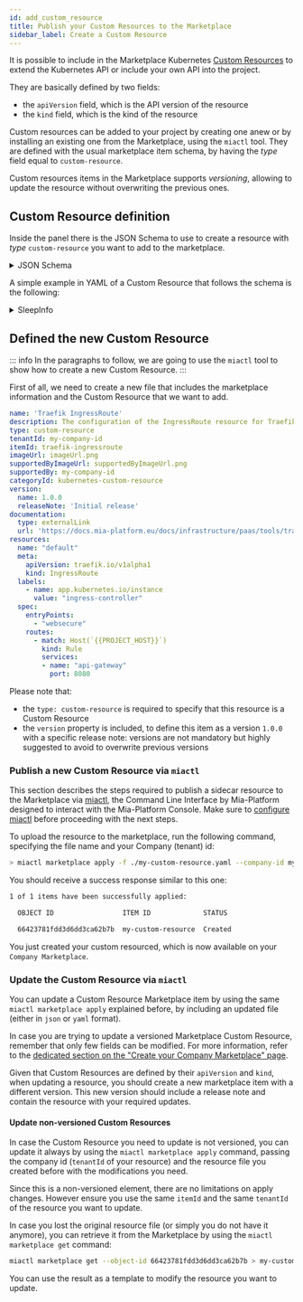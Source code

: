 ```yaml
---
id: add_custom_resource
title: Publish your Custom Resources to the Marketplace
sidebar_label: Create a Custom Resource
---
```


It is possible to include in the Marketplace Kubernetes [Custom Resources](/console/design-your-projects/custom-resources.md) to extend the Kubernetes API or include your own API into the project.

They are basically defined by two fields:

- the `apiVersion` field, which is the API version of the resource
- the `kind` field, which is the kind of the resource

Custom resources can be added to your project by creating one anew or by installing an existing one from the Marketplace, using the `miactl` tool. They are defined with the usual marketplace item schema, by having the _type_ field equal to `custom-resource`.

Custom resources items in the Marketplace supports _versioning_, allowing to update the resource without overwriting the previous ones.

## Custom Resource definition

Inside the panel there is the JSON Schema to use to create a resource with _type_ `custom-resource` you want to add to the marketplace.

<details><summary>JSON Schema</summary>
<p>

```json
{
    "type": "object",
    "additionalProperties": false,
    "properties": {
    "name": {
        "type": "string"
    },
    "generator": {
        "type": "object",
        "properties": {
        "type": {
            "type": "string",
            "enum": ["template"]
        },
        "configurationBaseFolder": {
            "type": "string"
        },
        "templates": {
            "type": "array",
            "items": {
                "type": "object",
                "properties": {
                    "template": {
                        "type": "string"
                    },
                    "name": {
                        "type": "string"
                    },
                    "fileExtension": {
                        "type": "string",
                        "description": "The extension of the file to generate. If not set, default is .yml"
                    },
                    "folderName": {
                        "type": "string",
                        "description": "The name of the folder where the file will be created, below the configurationBaseFolder"
                    }
                },
                "required": [
                    "template",
                    "name"
                ]
            }
        }
        },
        "required": ["type", "templates"]
    },
    "meta": {
        "type": "object",
        "properties": {
            "kind": {
                "type": "string"
            },
            "apiVersion": {
                "type": "string"
            }
        }
    },
    "spec": {
        "type": "object"
    },
    "attributes": {
        "type": "object",
        "description": "Attributes to be used to generate the form to manage the Custom Resource",
        "additionalProperties": {
        "type": "object",
        "properties": {
            "type": {
                "type": "string",
                "enum": [
                    "input"
                ]
            }
        }
        }
    },
    "service": {
        "type": "object",
        "properties": {
        "archive": {
            "type": "string"
        }
        }
    },
    "labels": {
        "type": "array",
        "items": {
        "type": "object",
        "properties": {
            "name": {
                "type": "string"
            },
            "value": {
                "type": "string"
            }
        }
        }
    },
    "annotations": {
        "type": "array",
        "items": {
        "type": "object",
        "properties": {
            "name": {
                "type": "string"
            },
            "value": {
                "type": "string"
            }
        }
        }
    }
    }
}
```

</p>
</details>

A simple example in YAML of a Custom Resource that follows the schema is the following:

<details>
<summary>SleepInfo</summary>
<p>

```yaml
name: sleepInfo
  meta:
    apiVersion: kube-green.com/v1alpha1
    kind: SleepInfo
  spec:
    sleepAt: "20:00"
    timeZone: Europe/Rome
    weekdays: "1-5"
```

</p>
</details>

## Defined the new Custom Resource

::: info
In the paragraphs to follow, we are going to use the `miactl` tool to show how to create a new Custom Resource.
:::

First of all, we need to create a new file that includes the marketplace information and the Custom Resource that we want to add.

```yaml
name: 'Traefik IngressRoute'
description: The configuration of the IngressRoute resource for Traefik
type: custom-resource
tenantId: my-company-id
itemId: traefik-ingressroute
imageUrl: imageUrl.png
supportedByImageUrl: supportedByImageUrl.png
supportedBy: my-company-id
categoryId: kubernetes-custom-resource
version:
  name: 1.0.0
  releaseNote: 'Initial release'
documentation:
  type: externalLink
  url: 'https://docs.mia-platform.eu/docs/infrastructure/paas/tools/traefik#expose-an-endpoint'
resources:
  name: "default"
  meta:
    apiVersion: traefik.io/v1alpha1
    kind: IngressRoute
  labels:
    - name: app.kubernetes.io/instance
      value: "ingress-controller"
  spec:
    entryPoints:
      - "websecure"
    routes:
      - match: Host(`{{PROJECT_HOST}}`)
        kind: Rule
        services:
        - name: "api-gateway"
          port: 8080
```

Please note that:

- the `type: custom-resource` is required to specify that this resource is a Custom Resource
- the `version` property is included, to define this item as a version `1.0.0` with a specific release note: versions are not mandatory but highly suggested to avoid to overwrite previous versions

### Publish a new Custom Resource via `miactl`

This section describes the steps required to publish a sidecar resource to the Marketplace via [miactl](/cli/miactl/10_overview.md), the Command Line Interface by Mia-Platform designed to interact with the Mia-Platform Console. Make sure to [configure miactl](/cli/miactl/20_setup.md) before proceeding with the next steps.

To upload the resource to the marketplace, run the following command, specifying the file name and your Company (tenant) id:

```bash
> miactl marketplace apply -f ./my-custom-resource.yaml --company-id my-company-id
```

You should receive a success response similar to this one:

```bash
1 of 1 items have been successfully applied:

  OBJECT ID                 ITEM ID             STATUS   

  66423781fdd3d6dd3ca62b7b  my-custom-resource  Created 
```

You just created your custom resourced, which is now available on your `Company Marketplace`.

### Update the Custom Resource via `miactl`

You can update a Custom Resource Marketplace item by using the same `miactl marketplace apply` explained before, by including an updated file (either in `json` or `yaml` format). 

In case you are trying to update a versioned Marketplace Custom Resource, remember that only few fields can be modified. For more information, refer to the [dedicated section on the "Create your Company Marketplace" page](./add_to_marketplace/create_your_company_marketplace.md#editing-a-versioned-resource).

Given that Custom Resources are defined by their `apiVersion` and `kind`, when updating a resource, you should create a new marketplace item with a different version. This new version should include a release note and contain the resource with your required updates.

#### Update non-versioned Custom Resources

In case the Custom Resource you need to update is not versioned, you can update it always by using the `miactl marketplace apply` command, passing the company id (`tenantId` of your resource) and the resource file you created before with the modifications you need.

Since this is a non-versioned element, there are no limitations on apply changes. However ensure you use the same `itemId` and the same `tenantId` of the resource you want to update.

In case you lost the original resource file (or simply you do not have it anymore), you can retrieve it from the Marketplace by using the `miactl marketplace get` command:

```bash
miactl marketplace get --object-id 66423781fdd3d6dd3ca62b7b > my-custom-resource.yaml
```

You can use the result as a template to modify the resource you want to update.
